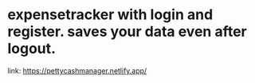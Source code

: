 # expensetracker with login and register. saves your data even after logout.
 link: https://pettycashmanager.netlify.app/
